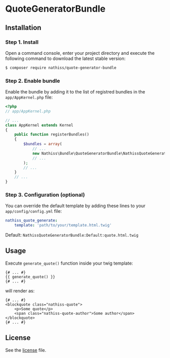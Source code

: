 # QuoteGeneratorBundle

## Installation

### Step 1. Install

Open a command console, enter your project directory and execute the following command to download the latest stable version:
```bash
$ composer require nathiss/quote-generator-bundle
```

### Step 2. Enable bundle

Enable the bundle by adding it to the list of registred bundles in the `app/AppKernel.php` file:
```php
<?php
// app/AppKernel.php

// ...
class AppKernel extends Kernel
{
    public function registerBundles()
    {
        $bundles = array(
            // ...
            new Nathiss\Bundle\QuoteGeneratorBundle\NathissQuoteGeneratorBundle(),
            // ...
        );
        // ...
    }
    // ...
}
```

### Step 3. Configuration (optional)
You can override the default template by adding these lines to your `app/config/config.yml` file:
```yaml
nathiss_quote_generate:
    template: 'path/to/your/template.html.twig'
```
Default: `NathissQuoteGeneratorBundle:Default:quote.html.twig`

## Usage

Execute `generate_quote()` function inside your twig template:
```twig
{# ... #}
{{ generate_quote() }}
{# ... #}
```

will render as:
```twig
{# ... #}
<blockquote class="nathiss-quote">
    <p>Some quote</p>
    <span class="nathiss-quote-author">Some author</span>
</blockquote>
{# ... #}
```

## License
See the [license](https://github.com/nathiss/quote-generator-bundle/blob/master/LICENSE) file.
